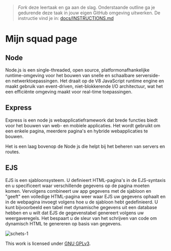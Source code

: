 > _Fork_ deze leertaak en ga aan de slag. Onderstaande outline ga je gedurende deze taak in jouw eigen GitHub omgeving uitwerken. De instructie vind je in: [docs/INSTRUCTIONS.md](docs/INSTRUCTIONS.md)

# Mijn squad page
<!-- Geef je project een titel en schrijf in één zin wat het is -->

 ## Node
Node.js is een single-threaded, open source, platformonafhankelijke runtime-omgeving voor het bouwen van snelle en schaalbare serverside- en netwerktoepassingen. Het draait op de V8 JavaScript runtime engine en maakt gebruik van event-driven, niet-blokkerende I/O architectuur, wat het een efficiënte omgeving maakt voor real-time toepassingen.
 
 ## Express
Express is een node js webapplicatieframework dat brede functies biedt voor het bouwen van web- en mobiele applicaties. Het wordt gebruikt om een ​​enkele pagina, meerdere pagina's en hybride webapplicaties te bouwen.

Het is een laag bovenop de Node js die helpt bij het beheren van servers en routes.

 ## EJS
EJS is een sjabloonsysteem. U definieert HTML-pagina's in de EJS-syntaxis en u specificeert waar verschillende gegevens op de pagina moeten komen. Vervolgens combineert uw app gegevens met de sjabloon en "geeft" een volledige HTML-pagina weer waar EJS uw gegevens ophaalt en in de webpagina invoegt volgens hoe u de sjabloon hebt gedefinieerd. U kunt bijvoorbeeld een tabel met dynamische gegevens uit een database hebben en u wilt dat EJS de gegevenstabel genereert volgens uw weergaveregels. Het bespaart u de sleur van het schrijven van code om dynamisch HTML te genereren op basis van gegevens.
 
 
![schets-1](https://user-images.githubusercontent.com/112856021/219613152-6613e18f-fe31-4b9c-af49-c258ddf466bf.jpg)


This work is licensed under [GNU GPLv3](./LICENSE).
